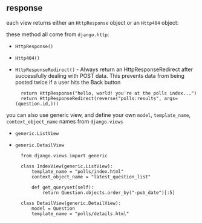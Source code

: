 ## response

each view returns either an `HttpResponse` object or an `Http404` object:

these method all come from `django.http`:

* `HttpResponse()`
* `Http404()`
* `HttpResponseRedirect()` - Always return an HttpResponseRedirect after successfully dealing with POST data. This prevents data from being posted twice if a user hits the Back button

        return HttpResponse("hello, world! you're at the polls index...")
        return HttpResponseRedirect(reverse("polls:results", args=(question.id,)))

you can also use generic view, and define your own `model`, `template_name`, `context_object_name` names from `django.views`

* `generic.ListView`
* `generic.DetailView`

        from django.views import generic

        class IndexView(generic.ListView):
            template_name = "polls/index.html"
            context_object_name = "latest_question_list"

            def get_queryset(self):
                return Question.objects.order_by("-pub_date")[:5]

        class DetailView(generic.DetailView):
            model = Question
            template_name = "polls/details.html"
